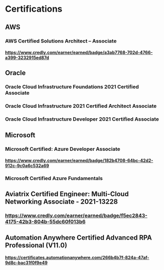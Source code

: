 # Certifications

## AWS
### AWS Certified Solutions Architect – Associate
#### https://www.credly.com/earner/earned/badge/a3ab7768-702d-4766-a399-3232915ed87d

## Oracle
### Oracle Cloud Infrastructure Foundations 2021 Certified Associate
### Oracle Cloud Infrastructure 2021 Certified Architect Associate
### Oracle Cloud Infrastructure Developer 2021 Certified Associate

## Microsoft
### Microsoft Certified: Azure Developer Associate
#### https://www.credly.com/earner/earned/badge/182b4708-64bc-42d2-912c-9c0a6c532a69
### Microsoft Certified Azure Fundamentals

## Aviatrix Certified Engineer: Multi-Cloud Networking Associate - 2021-13228
### https://www.credly.com/earner/earned/badge/f5ec2843-4175-42b3-804b-55dc60f013b6

## Automation Anywhere Certified Advanced RPA Professional (V11.0)
#### https://certificates.automationanywhere.com/266b4b7f-824a-47af-9d8c-bac31f0f9e49

